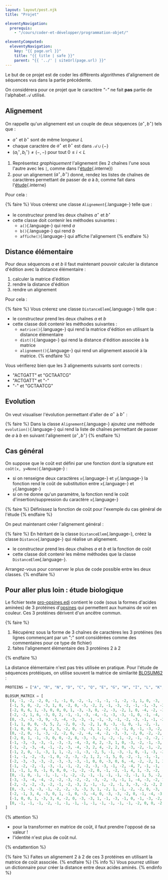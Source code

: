 ```yaml
---
layout: layout/post.njk
title: "Projet"

eleventyNavigation:
  prerequis:
    - "/cours/coder-et-développer/programmation-objet/"

eleventyComputed:
  eleventyNavigation:
    key: "{{ page.url }}"
    title: "{{ title | safe }}"
    parent: "{{ '../' | siteUrl(page.url) }}"
---
```


Le but de ce projet est de coder les différents algorithmes d'alignement de séquences vus dans la partie précédente.

On considérera pour ce projet que le caractère _"-"_ ne fait **pas** partie de l'alphabet $\mathcal{A}$ utilisé.

## Alignement

On rappelle qu'un alignement est un couple de deux séquences $(a^\star, b^\star)$ tels que :

- $a^\star$ et $b^\star$ sont de même longueur $L$
- chaque caractère de $a^\star$ et $b^\star$ est dans $\mathcal{A} \cup \{ - \}$
- $(a^\star_i, b^\star_i) \neq (-,-)$ pour tout $0 \leq i < L$

1. Représentez _graphiquement_ l'alignement (les 2 chaînes l'une sous l'autre avec les `|`, comme dans l'[étude](../étude/#distance-entre-chaines-){.interne})
2. pour un alignement $(a^\star, b^\star)$ donné, rendez les listes de chaînes de caractères permettant de passer de $a$ à $b$, comme fait dans l'[étude](../étude/#évolution-dune-séquence-en-lautre){.interne}

Pour cela :

{% faire %}
Vous créerez une classe `Alignement`{.language-} telle que :

- le constructeur prend les deux chaînes $a^\star$ et $b^\star$
- cette classe doit contenir les méthodes suivantes :
  - `a()`{.language-} qui rend $a$
  - `b()`{.language-} qui rend $b$
  - `affiche()`{.language-} qui affiche l'alignement
 {% endfaire %}

## Distance élémentaire

Pour deux séquences $a$ et $b$ il faut maintenant pouvoir calculer la distance d'édition avec la distance élémentaire :

1. calculer la matrice d'édition
2. rendre la distance d'édition
3. rendre un alignement

Pour cela :

{% faire %}
Vous créerez une classe `DistanceElem`{.language-} telle que :

- le constructeur prend les deux chaînes $a$ et $b$
- cette classe doit contenir les méthodes suivantes :
  - `matrice()`{.language-} qui rend la matrice d'édition en utilisant la distance élémentaire
  - `dist()`{.language-} qui rend la distance d'édition associée à la matrice
  - `alignement()`{.language-} qui rend un alignement associé à la matrice.
 {% endfaire %}

Vous vérifierez bien que les 3 alignements suivants sont corrects :

- "ACTGATT" et "GCTAATCG"
- "ACTGATT" et "-"
- "-" et "GCTAATCG"

## Evolution

On veut visualiser l'évolution permettant d'aller de $a^\star$ à $b^\star$ :

{% faire %}
Dans la classe `Alignement`{.language-} ajoutez une méthode `evolution()`{.language-} qui rend la liste de chaînes permettant de passer de $a$ à $b$ en suivant l'alignement $(a^\star, b^\star)$
    {% endfaire %}

## Cas général

On suppose que le coût est défini par une fonction dont la signature est `coût(x, y=None)`{.language-} :

- si on renseigne deux caractères `x`{.language-} et `y`{.language-} la fonction rend le coût de substitution entre `x`{.language-} et `y`{.language-}
- si on ne donne qu'un paramètre, la fonction rend le coût d'insertion/suppression du caractère `x`{.language-}

{% faire %}
Définissez la fonction de coût pour l'exemple du cas général de l'étude
{% endfaire %}

On peut maintenant créer l'alignement général :

{% faire %}
En héritant de la classe `DistanceElem`{.language-}, créez la classe `Distance`{.language-} qui réalise un alignement.

- le constructeur prend les deux chaînes $a$ et $b$ et la fonction de coût
- cette classe doit contenir les même méthodes que la classe `DistanceElem`{.language-}.

Arrangez-vous pour conserver le plus de code possible entre les deux classes.
{% endfaire %}

## Pour aller plus loin : étude biologique


Le fichier texte [pro-opsines.edi](./pro-opsines.edi) contient le code (sous la formes d'acides aminées) de 3 protéines d'[opsines](https://fr.wikipedia.org/wiki/Opsine) qui permettent aux humains de voir en couleur. Ces 3 protéines dérivent d'un ancêtre commun.

{% faire %}

1. Récupérez sous la forme de 3 chaînes de caractères les 3 protéines (les lignes commençant par un ";" sont considérées comme des commentaires pour ce type de fichier)
2. faites l'alignement élémentaire des 3 protéines 2 à 2

{% endfaire %}

La distance élémentaire n'est pas très utilisée en pratique. Pour l'étude de séquences protéiques, on utilise souvent la matrice de similarité [BLOSUM62](https://en.wikipedia.org/wiki/BLOSUM) :

```python
PROTEINS = ["A", "R", "N", "D", "C", "Q", "E", "G", "H", "I", "L", "K", "M", "F", "P", "S", "T", "W", "Y", "V", "B", "Z", "X"]

BLOSUM_MATRIX = [
  [4, -1, -2, -2, 0, -1, -1, 0, -2, -1, -1, -1, -1, -2, -1, 1, 0, -3, -2, 0, -2, -1, 0],
  [-1, 5, 0, -2, -3, 1, 0, -2, 0, -3, -2, 2, -1, -3, -2, -1, -1, -3, -2, -3, -1, 0, -1],
  [-2, 0, 6, 1, -3, 0, 0, 0, 1, -3, -3, 0, -2, -3, -2, 1, 0, -4, -2, -3, 3, 0, -1],
  [-2, -2, 1, 6, -3, 0, 2, -1, -1, -3, -4, -1, -3, -3, -1, 0, -1, -4, -3, -3, 4, 1, -1],
  [0, -3, -3, -3, 9, -3, -4, -3, -3, -1, -1, -3, -1, -2, -3, -1, -1, -2, -2, -1, -3, -3, -2],
  [-1, 1, 0, 0, -3, 5, 2, -2, 0, -3, -2, 1, 0, -3, -1, 0, -1, -2, -1, -2, 0, 3, -1],
  [-1, 0, 0, 2, -4, 2, 5, -2, 0, -3, -3, 1, -2, -3, -1, 0, -1, -3, -2, -2, 1, 4, -1],
  [0, -2, 0, -1, -3, -2, -2, 6, -2, -4, -4, -2, -3, -3, -2, 0, -2, -2, -3, -3, -1, -2, -1],
  [-2, 0, 1, -1, -3, 0, 0, -2, 8, -3, -3, -1, -2, -1, -2, -1, -2, -2, 2, -3, 0, 0, -1],
  [-1, -3, -3, -3, -1, -3, -3, -4, -3, 4, 2, -3, 1, 0, -3, -2, -1, -3, -1, 3, -3, -3, -1],
  [-1, -2, -3, -4, -1, -2, -3, -4, -3, 2, 4, -2, 2, 0, -3, -2, -1, -2, -1, 1, -4, -3, -1],
  [-1, 2, 0, -1, -3, 1, 1, -2, -1, -3, -2, 5, -1, -3, -1, 0, -1, -3, -2, -2, 0, 1, -1],
  [-1, -1, -2, -3, -1, 0, -2, -3, -2, 1, 2, -1, 5, 0, -2, -1, -1, -1, -1, 1, -3, -1, -1],
  [-2, -3, -3, -3, -2, -3, -3, -3, -1, 0, 0, -3, 0, 6, -4, -2, -2, 1, 3, -1, -3, -3, -1],
  [-1, -2, -2, -1, -3, -1, -1, -2, -2, -3, -3, -1, -2, -4, 7, -1, -1, -4, -3, -2, -2, -1, -2],
  [1, -1, 1, 0, -1, 0, 0, 0, -1, -2, -2, 0, -1, -2, -1, 4, 1, -3, -2, -2, 0, 0, 0],
  [0, -1, 0, -1, -1, -1, -1, -2, -2, -1, -1, -1, -1, -2, -1, 1, 5, -2, -2, 0, -1, -1, 0],
  [-3, -3, -4, -4, -2, -2, -3, -2, -2, -3, -2, -3, -1, 1, -4, -3, -2, 11, 2, -3, -4, -3, -2],
  [-2, -2, -2, -3, -2, -1, -2, -3, 2, -1, -1, -2, -1, 3, -3, -2, -2, 2, 7, -1, -3, -2, -1],
  [0, -3, -3, -3, -1, -2, -2, -3, -3, 3, 1, -2, 1, -1, -2, -2, 0, -3, -1, 4, -3, -2, -1],
  [-2, -1, 3, 4, -3, 0, 1, -1, 0, -3, -4, 0, -3, -3, -2, 0, -1, -4, -3, -3, 4, 1, -1],
  [-1, 0, 0, 1, -3, 3, 4, -2, 0, -3, -3, 1, -1, -3, -1, 0, -1, -3, -2, -2, 1, 4, -1],
  [0, -1, -1, -1, -2, -1, -1, -1, -1, -1, -1, -1, -1, -1, -2, 0, 0, -2, -1, -1, -1, -1, -1]
]
```

{% attention %}

- pour la transformer en matrice de coût, il faut prendre l'opposé de sa valeur !
- l'identité n'est plus de coût nul.

{% endattention %}

{% faire %}
Faites un alignement 2 à 2 de ces 3 protéines en utilisant la matrice de coût associée.
{% endfaire %}
{% info %}
Vous pourrez utiliser un dictionnaire pour créer la distance entre deux acides aminés.
{% endinfo %}
